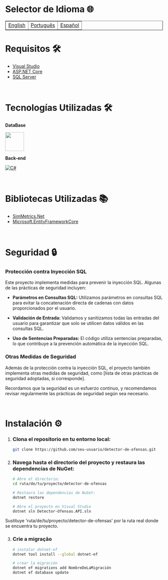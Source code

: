 # Selector de Idioma 🌐

<table border=1>
  <tr>
    <td><a href="https://github.com/JaymeFernandes/Detector_Ofensas/blob/main/Online-Api/README.md">English</a></td>
    <td><a href="https://github.com/JaymeFernandes/Detector_Ofensas/blob/main/Online-Api/README_pt.md">Português</a></td>
    <td><a href="https://github.com/JaymeFernandes/Detector_Ofensas/blob/main/Online-Api/README_es.md">Español</a></td>
  </tr>
</table>

# Requisitos 🛠️

- [Visual Studio](https://visualstudio.microsoft.com/pt-br/)
- [ASP.NET Core](https://dotnet.microsoft.com/pt-br/apps/aspnet)
- [SQL Server](https://www.microsoft.com/pt-br/sql-server/sql-server-downloads)

<br>

# Tecnologías Utilizadas 🛠️

**DataBase** 

<a href="https://www.microsoft.com/pt-br/sql-server/sql-server-downloads">
    <img height="60px" src="https://cdn.jsdelivr.net/gh/devicons/devicon@latest/icons/microsoftsqlserver/microsoftsqlserver-original-wordmark.svg"/>
</a>

**Back-end** 

[![C#](https://img.shields.io/badge/C%23-239120?style=for-the-badge&logo=c-sharp&logoColor=white)](https://dotnet.microsoft.com/pt-br/languages/csharp)

<br>

# Bibliotecas Utilizadas 📚
- [SimMetrics.Net](https://www.nuget.org/packages/SimMetrics.Net) 
- [Microsoft.EntityFrameworkCore](https://www.nuget.org/packages/Microsoft.EntityFrameworkCore)

<br>

# Seguridad 🔒

### Protección contra Inyección SQL

Este proyecto implementa medidas para prevenir la inyección SQL. Algunas de las prácticas de seguridad incluyen:

- **Parámetros en Consultas SQL:** Utilizamos parámetros en consultas SQL para evitar la concatenación directa de cadenas con datos proporcionados por el usuario.

- **Validación de Entrada:** Validamos y sanitizamos todas las entradas del usuario para garantizar que solo se utilicen datos válidos en las consultas SQL.

- **Uso de Sentencias Preparadas:** El código utiliza sentencias preparadas, lo que contribuye a la prevención automática de la inyección SQL.

### Otras Medidas de Seguridad

Además de la protección contra la inyección SQL, el proyecto también implementa otras medidas de seguridad, como [lista de otras prácticas de seguridad adoptadas, si corresponde].

Recordamos que la seguridad es un esfuerzo continuo, y recomendamos revisar regularmente las prácticas de seguridad según sea necesario.

<br>

# Instalación ⚙️

1. ### Clona el repositorio en tu entorno local:

   ```bash
   git clone https://github.com/seu-usuario/detector-de-ofensas.git

2. ### Navega hasta el directorio del proyecto y restaura las dependencias de NuGet:
   ```bash
   # Abre el directorio:
   cd ruta/de/tu/proyecto/detector-de-ofensas

   # Restaura las dependencias de NuGet:
   dotnet restore

   # Abre el proyecto en Visual Studio
   dotnet sln Detector-Ofensas.API.sln
   ```

Sustituye 'ruta/de/tu/proyecto/detector-de-ofensas' por la ruta real donde se encuentra tu proyecto.


3. ### Crie a migração
    ```bash
    # instalar dotnet-ef
    dotnet tool install --global dotnet-ef

    # crear la migración
    dotnet ef migrations add NombreDeLaMigración
    dotnet ef database update
    ```